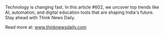 Technology is changing fast. In this article #602, we uncover top trends like AI, automation, and digital education tools that are shaping India's future. Stay ahead with Think News Daily.

Read more at: www.thinknewsdaily.com